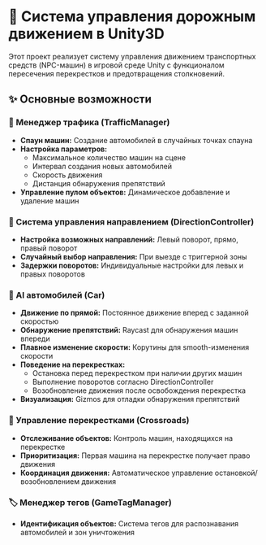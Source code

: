 # 🚦 Система управления дорожным движением в Unity3D

Этот проект реализует систему управления движением транспортных средств (NPC-машин) в игровой среде Unity с функционалом пересечения перекрестков и предотвращения столкновений.

## ✨ Основные возможности

### 🚗 Менеджер трафика (TrafficManager)
*   **Спаун машин:** Создание автомобилей в случайных точках спауна
*   **Настройка параметров:**
    *   Максимальное количество машин на сцене
    *   Интервал создания новых автомобилей
    *   Скорость движения
    *   Дистанция обнаружения препятствий
*   **Управление пулом объектов:** Динамическое добавление и удаление машин

### 🧭 Система управления направлением (DirectionController)
*   **Настройка возможных направлений:** Левый поворот, прямо, правый поворот
*   **Случайный выбор направления:** При выезде с триггерной зоны
*   **Задержки поворотов:** Индивидуальные настройки для левых и правых поворотов

### 🤖 AI автомобилей (Car)
*   **Движение по прямой:** Постоянное движение вперед с заданной скоростью
*   **Обнаружение препятствий:** Raycast для обнаружения машин впереди
*   **Плавное изменение скорости:** Корутины для smooth-изменения скорости
*   **Поведение на перекрестках:**
    *   Остановка перед перекрестком при наличии других машин
    *   Выполнение поворотов согласно DirectionController
    *   Возобновление движения после освобождения перекрестка
*   **Визуализация:** Gizmos для отладки обнаружения препятствий

### 🚏 Управление перекрестками (Crossroads)
*   **Отслеживание объектов:** Контроль машин, находящихся на перекрестке
*   **Приоритизация:** Первая машина на перекрестке получает право движения
*   **Координация движения:** Автоматическое управление остановкой/возобновлением движения

### 🏷️ Менеджер тегов (GameTagManager)
*   **Идентификация объектов:** Система тегов для распознавания автомобилей и зон уничтожения
